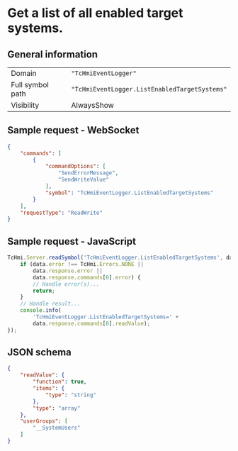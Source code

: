 # Get a list of all enabled target systems.

## General information

|  |  |
| - | - |
| Domain | `"TcHmiEventLogger"` |
| Full symbol path | `"TcHmiEventLogger.ListEnabledTargetSystems"` |
| Visibility | AlwaysShow |

## Sample request - WebSocket

```json
{
    "commands": [
        {
            "commandOptions": [
                "SendErrorMessage",
                "SendWriteValue"
            ],
            "symbol": "TcHmiEventLogger.ListEnabledTargetSystems"
        }
    ],
    "requestType": "ReadWrite"
}
```

## Sample request - JavaScript

```javascript
TcHmi.Server.readSymbol('TcHmiEventLogger.ListEnabledTargetSystems', data => {
    if (data.error !== TcHmi.Errors.NONE ||
        data.response.error ||
        data.response.commands[0].error) {
        // Handle error(s)...
        return;
    }
    // Handle result...
    console.info(
        'TcHmiEventLogger.ListEnabledTargetSystems=' +
        data.response.commands[0].readValue);
});
```

## JSON schema

```json
{
    "readValue": {
        "function": true,
        "items": {
            "type": "string"
        },
        "type": "array"
    },
    "userGroups": [
        "__SystemUsers"
    ]
}
```
